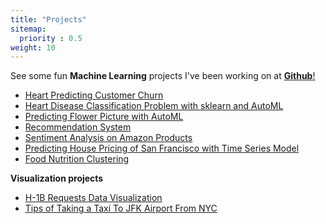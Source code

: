 ```yaml
---
title: "Projects"
sitemap:
  priority : 0.5
weight: 10
---
```

<p>See some fun <b>Machine Learning</b> projects I've been working on at <a href="https://github.com/elaine-chenma"><b>Github</b>!</a>

  <ul>
  <li><a href='https://github.com/elaine-chenma/Predicting_Customer_Churn#predicting_customer_churn'>Heart Predicting Customer Churn</a></li>  
  <li><a href='https://github.com/elaine-chenma/heart-disease-classification'>Heart Disease Classification Problem with sklearn and AutoML</a></li>
    <li><a href='https://github.com/elaine-chenma/AutoML-Picture-Classification'>Predicting Flower Picture with AutoML</a></li>
    <li><a href='https://github.com/elaine-chenma/Recommendation-System'>Recommendation System</a></li>
    <li><a href='https://github.com/elaine-chenma/NLP_Cloud'>Sentiment Analysis on Amazon Products</a></li>
    <li><a href='https://github.com/elaine-chenma/Time-Series-Prediction'>Predicting House Pricing of San Francisco with Time Series Model</a></li>
    <li><a href='https://github.com/elaine-chenma/Clustering-Food-Nutrition'>Food Nutrition Clustering</a></li>




  </ul>
</p>

<p><b>Visualization projects</b></a>

  <ul>
    <li><a href='https://github.com/elaine-chenma/H1B-Requests-Data-Visualization'>H-1B Requests Data Visualization</a></li>
    <li><a href='https://github.com/elaine-chenma/Taxi-Data-Visualization'>Tips of Taking a Taxi To JFK Airport From NYC</a></li>





  </ul>
</p>
